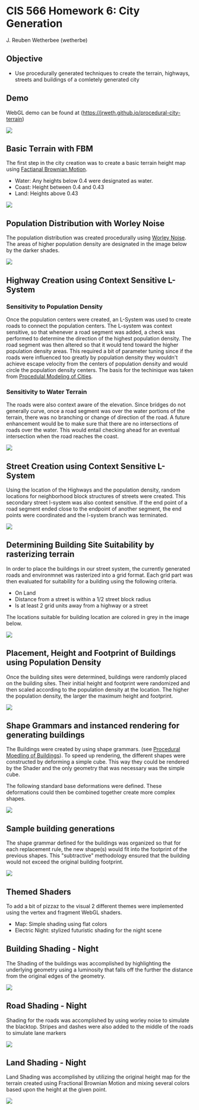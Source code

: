 # CIS 566 Homework 6: City Generation
J. Reuben Wetherbee (wetherbe)
## Objective
- Use procedurally generated techniques to create the terrain, highways, streets and buildings of a comletely generated city

## Demo
WebGL demo can be found at (https://jrweth.github.io/procedural-city-terrain)

![](img/final.png)

## Basic Terrain with FBM 
The first step in the city creation was to create a basic terrain height map using [Factianal Brownian Motion](https://en.wikipedia.org/wiki/Fractional_Brownian_motion).
- Water: Any heights below 0.4 were designated as water.
- Coast: Height between 0.4 and 0.43
- Land: Heights above 0.43

![](img/1_elevation.png)

## Population Distribution with Worley Noise
The population distribution was created procedurally using [Worley Noise](https://en.wikipedia.org/wiki/Worley_noise).
The areas of higher population density are designated in the image below by the darker shades.

![](img/2_population.png)

## Highway Creation using Context Sensitive L-System

### Sensitivity to Population Density
Once the population centers were created, an L-System was used to create roads to connect the population centers.
The L-system was context sensitive, so that whenever a road segment was added, a check was performed
to determine the direction of the highest population density.  The road segment was then
altered so that it would tend toward the higher population density areas.  This required a bit of parameter tuning since 
if the roads were influenced too greatly by population density they wouldn't achieve escape velocity from the centers
of population density and would circle the population density centers.  The basis for the techinique was taken from 
[Procedulal Modeling of Cities](docs/procedualCityGeneragion.pdf).

### Sensitivity to Water Terrain
The roads were also context aware of the elevation.  Since bridges do not generally curve, once a road segment was
over the water portions of the terrain, there was no branching or change of direction of the road.  A future enhancement
would be to make sure that there are no intersections of roads over the water.  This would entail checking ahead for an eventual
intersection when the road reaches the coast.

![](img/3_highways.png)

## Street Creation using Context Sensitive L-System
Using the location of the Highways and the population density, random locations for neighborhood block structures of 
streets were created.  This secondary street l-system was also context sensitive.  If the end point of a road segment ended 
close to the endpoint of another segment, the end points were coordinated and the l-system branch was terminated.

![](img/4_streets.png)

## Determining Building Site Suitability by rasterizing terrain
In order to place the buildings in our street system, the currently generated roads and environmnet was rasterized
into a grid format.  Each grid part was then evaluated for suitability for a building using the following criteria.
- On Land
- Distance from a street is within a 1/2 street block radius
- Is at least 2 grid units away from a highway or a street

The locations suitable for building location are colored in grey in the image below.

![](img/5_building_sites.png)

## Placement, Height and Footprint of Buildings using Population Density
Once the building sites were determined, buildings were randomly placed on the building sites.  Their initial 
height and footprint were randomized and then scaled according to the population density at the location.
The higher the population density, the larger the maximum height and footprint.

![](img/6_buildings.png)

## Shape Grammars and instanced rendering for generating buildings

The Buildings were created by using shape grammars. (see [Procedural Moedling of Buildings](docs/ProceduralModelingOfBuildings.pdf)). 
To speed up rendering, the different shapes were constructed
by deforming a simple cube. This way they could be rendered by the Shader and the only geometry that was necessary
was the simple cube.  

The following standard base deformations were defined.  These deformations could then be combined together create
more complex shapes.

![](img/cube_deformations.png)

## Sample building generations
The shape grammar defined for the buildings was organized so that for each replacement rule, the new shape(s) would 
fit into the footprint of the previous shapes.  This "subtractive" methodology ensured that the building would
not exceed the original building footprint.

![](img/buildings.png)


## Themed Shaders

To add a bit of pizzaz to the visual 2 different themes were implemented using the vertex and fragment WebGL shaders.
- Map: Simple shading using flat colors
- Electric Night: stylized futuristic shading for the night scene

## Building Shading - Night
The Shading of the buildings was accomplished by highlighting the underlying geometry using a luminosity that falls
off the further the distance from the original edges of the geometry.

![](img/building_shading.png)


## Road Shading - Night

Shading for the roads was accomplished by using worley noise to simulate the blacktop. Stripes and dashes were 
also added to the middle of the roads to simulate lane markers

![](img/road_shading.png)

## Land Shading - Night

Land Shading was accomplished by utilizing the original height map for the terrain created using Fractional Brownian
 Motion and mixing several colors based upon the height at the given point.

![](img/night_terrain.png)